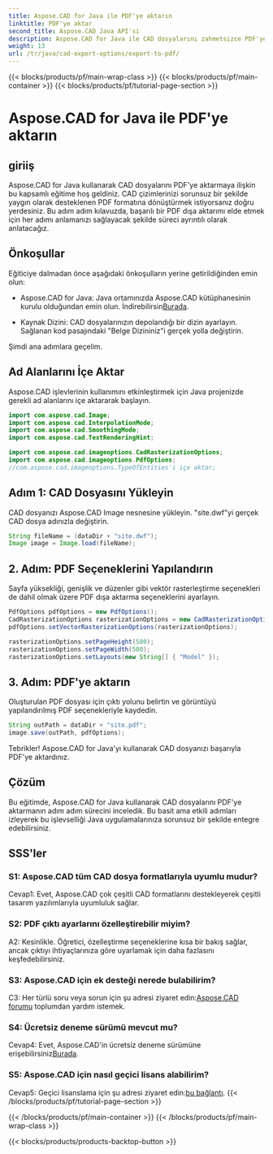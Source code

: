 ```yaml
---
title: Aspose.CAD for Java ile PDF'ye aktarın
linktitle: PDF'ye aktar
second_title: Aspose.CAD Java API'si
description: Aspose.CAD for Java ile CAD dosyalarını zahmetsizce PDF'ye nasıl aktaracağınızı öğrenin. Sorunsuz entegrasyon için adım adım kılavuzumuzu izleyin.
weight: 13
url: /tr/java/cad-export-options/export-to-pdf/
---
```


{{< blocks/products/pf/main-wrap-class >}}
{{< blocks/products/pf/main-container >}}
{{< blocks/products/pf/tutorial-page-section >}}

# Aspose.CAD for Java ile PDF'ye aktarın

## giriiş

Aspose.CAD for Java kullanarak CAD dosyalarını PDF'ye aktarmaya ilişkin bu kapsamlı eğitime hoş geldiniz. CAD çizimlerinizi sorunsuz bir şekilde yaygın olarak desteklenen PDF formatına dönüştürmek istiyorsanız doğru yerdesiniz. Bu adım adım kılavuzda, başarılı bir PDF dışa aktarımı elde etmek için her adımı anlamanızı sağlayacak şekilde süreci ayrıntılı olarak anlatacağız.

## Önkoşullar

Eğiticiye dalmadan önce aşağıdaki önkoşulların yerine getirildiğinden emin olun:

-  Aspose.CAD for Java: Java ortamınızda Aspose.CAD kütüphanesinin kurulu olduğundan emin olun. İndirebilirsin[Burada](https://releases.aspose.com/cad/java/).

- Kaynak Dizini: CAD dosyalarınızın depolandığı bir dizin ayarlayın. Sağlanan kod pasajındaki "Belge Dizininiz"i gerçek yolla değiştirin.

Şimdi ana adımlara geçelim.

## Ad Alanlarını İçe Aktar

Aspose.CAD işlevlerinin kullanımını etkinleştirmek için Java projenizde gerekli ad alanlarını içe aktararak başlayın.

```java
import com.aspose.cad.Image;
import com.aspose.cad.InterpolationMode;
import com.aspose.cad.SmoothingMode;
import com.aspose.cad.TextRenderingHint;

import com.aspose.cad.imageoptions.CadRasterizationOptions;
import com.aspose.cad.imageoptions.PdfOptions;
//com.aspose.cad.imageoptions.TypeOfEntities'i içe aktar;
```

## Adım 1: CAD Dosyasını Yükleyin

CAD dosyanızı Aspose.CAD Image nesnesine yükleyin. "site.dwf"yi gerçek CAD dosya adınızla değiştirin.

```java
String fileName = (dataDir + "site.dwf");
Image image = Image.load(fileName);
```

## 2. Adım: PDF Seçeneklerini Yapılandırın

Sayfa yüksekliği, genişlik ve düzenler gibi vektör rasterleştirme seçenekleri de dahil olmak üzere PDF dışa aktarma seçeneklerini ayarlayın.

```java
PdfOptions pdfOptions = new PdfOptions();
CadRasterizationOptions rasterizationOptions = new CadRasterizationOptions();
pdfOptions.setVectorRasterizationOptions(rasterizationOptions);

rasterizationOptions.setPageHeight(500);
rasterizationOptions.setPageWidth(500);
rasterizationOptions.setLayouts(new String[] { "Model" });
```

## 3. Adım: PDF'ye aktarın

Oluşturulan PDF dosyası için çıktı yolunu belirtin ve görüntüyü yapılandırılmış PDF seçenekleriyle kaydedin.

```java
String outPath = dataDir + "site.pdf";
image.save(outPath, pdfOptions);
```

Tebrikler! Aspose.CAD for Java'yı kullanarak CAD dosyanızı başarıyla PDF'ye aktardınız.

## Çözüm

Bu eğitimde, Aspose.CAD for Java kullanarak CAD dosyalarını PDF'ye aktarmanın adım adım sürecini inceledik. Bu basit ama etkili adımları izleyerek bu işlevselliği Java uygulamalarınıza sorunsuz bir şekilde entegre edebilirsiniz.

## SSS'ler

### S1: Aspose.CAD tüm CAD dosya formatlarıyla uyumlu mudur?

Cevap1: Evet, Aspose.CAD çok çeşitli CAD formatlarını destekleyerek çeşitli tasarım yazılımlarıyla uyumluluk sağlar.

### S2: PDF çıktı ayarlarını özelleştirebilir miyim?

A2: Kesinlikle. Öğretici, özelleştirme seçeneklerine kısa bir bakış sağlar, ancak çıktıyı ihtiyaçlarınıza göre uyarlamak için daha fazlasını keşfedebilirsiniz.

### S3: Aspose.CAD için ek desteği nerede bulabilirim?

 C3: Her türlü soru veya sorun için şu adresi ziyaret edin:[Aspose.CAD forumu](https://forum.aspose.com/c/cad/19) toplumdan yardım istemek.

### S4: Ücretsiz deneme sürümü mevcut mu?

 Cevap4: Evet, Aspose.CAD'in ücretsiz deneme sürümüne erişebilirsiniz[Burada](https://releases.aspose.com/).

### S5: Aspose.CAD için nasıl geçici lisans alabilirim?

 Cevap5: Geçici lisanslama için şu adresi ziyaret edin:[bu bağlantı](https://purchase.aspose.com/temporary-license/).
{{< /blocks/products/pf/tutorial-page-section >}}

{{< /blocks/products/pf/main-container >}}
{{< /blocks/products/pf/main-wrap-class >}}

{{< blocks/products/products-backtop-button >}}
